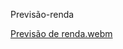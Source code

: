 Previsão-renda

[Previsão de renda.webm](https://github.com/user-attachments/assets/1fe2d081-a3e5-4a90-8032-0a373c386e14)
